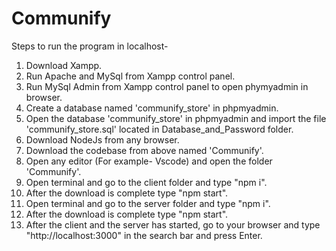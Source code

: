 # Communify

Steps to run the program in localhost-
1. Download Xampp.
2. Run Apache and MySql from Xampp control panel.
3. Run MySql Admin from Xampp control panel to open phymyadmin in browser.
4. Create a database named 'communify_store' in phpmyadmin.
5. Open the database 'communify_store' in phpmyadmin and import the file 'communify_store.sql' located in Database_and_Password folder.
6. Download NodeJs from any browser.
7. Download the codebase from above named 'Communify'.
8. Open any editor (For example- Vscode) and open the folder 'Communify'.
9. Open terminal and go to the client folder and type "npm i".
10. After the download is complete type "npm start".
11. Open terminal and go to the server folder and type "npm i".
12. After the download is complete type "npm start".
13. After the client and the server has started, go to your browser and type "http://localhost:3000" in the search bar and press Enter.
